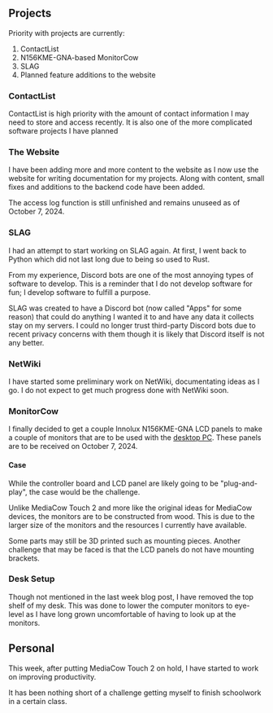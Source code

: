 
## Projects

Priority with projects are currently:

1. ContactList
2. N156KME-GNA-based MonitorCow
3. SLAG
4. Planned feature additions to the website

### ContactList
ContactList is high priority with the amount of contact information I may need to store and access recently. It is also one of the more complicated software projects I have planned

### The Website
I have been adding more and more content to the website as I now use the website for writing documentation for my projects. Along with content, small fixes and additions to the backend code have been added.

The access log function is still unfinished and remains unuseed as of October 7, 2024.

### SLAG
I had an attempt to start working on SLAG again. At first, I went back to Python which did not last long due to being so used to Rust.

From my experience, Discord bots are one of the most annoying types of software to develop. This is a reminder that I do not develop software for fun; I develop software to fulfill a purpose. 

SLAG was created to have a Discord bot (now called "Apps" for some reason) that could do anything I wanted it to and have any data it collects stay on my servers. I could no longer trust third-party Discord bots due to recent privacy concerns with them though it is likely that Discord itself is not any better.

### NetWiki
I have started some preliminary work on NetWiki, documentating ideas as I go. I do not expect to get much progress done with NetWiki soon.

### MonitorCow
I finally decided to get a couple Innolux N156KME-GNA LCD panels to make a couple of monitors that are to be used with the [desktop PC](/projects/wbpc/#wbpc_pbt). These panels are to be received on October 7, 2024.

#### Case
While the controller board and LCD panel are likely going to be "plug-and-play", the case would be the challenge.

Unlike MediaCow Touch 2 and more like the original ideas for MediaCow devices, the monitors are to be constructed from wood. This is due to the larger size of the monitors and the resources I currently have available. 

Some parts may still be 3D printed such as mounting pieces. Another challenge that may be faced is that the LCD panels do not have mounting brackets. 

### Desk Setup 
Though not mentioned in the last week blog post, I have removed the top shelf of my desk. This was done to lower the computer monitors to eye-level as I have long grown uncomfortable of having to look up at the monitors. 

## Personal
This week, after putting MediaCow Touch 2 on hold, I have started to work on improving productivity.

It has been nothing short of a challenge getting myself to finish schoolwork in a certain class. 

